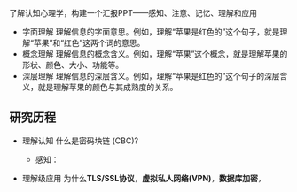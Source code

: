 了解认知心理学，构建一个汇报PPT——感知、注意、记忆、理解和应用
- 字面理解
	理解信息的字面意思。例如，理解“苹果是红色的”这个句子，就是理解“苹果”和“红色”这两个词的意思。
- 概念理解
	理解信息的概念含义。例如，理解“苹果”这个概念，就是理解苹果的形状、颜色、大小、功能等。
- 深层理解
	理解信息的深层含义。例如，理解“苹果是红色的”这个句子的深层含义，就是理解苹果的颜色与其成熟度的关系。
## 研究历程
- 理解认知
	什么是密码块链 (CBC)?
	- 感知：
	  
- 理解级应用
  为什么**TLS/SSL协议**，**虚拟私人网络(VPN)**，**数据库加密**，